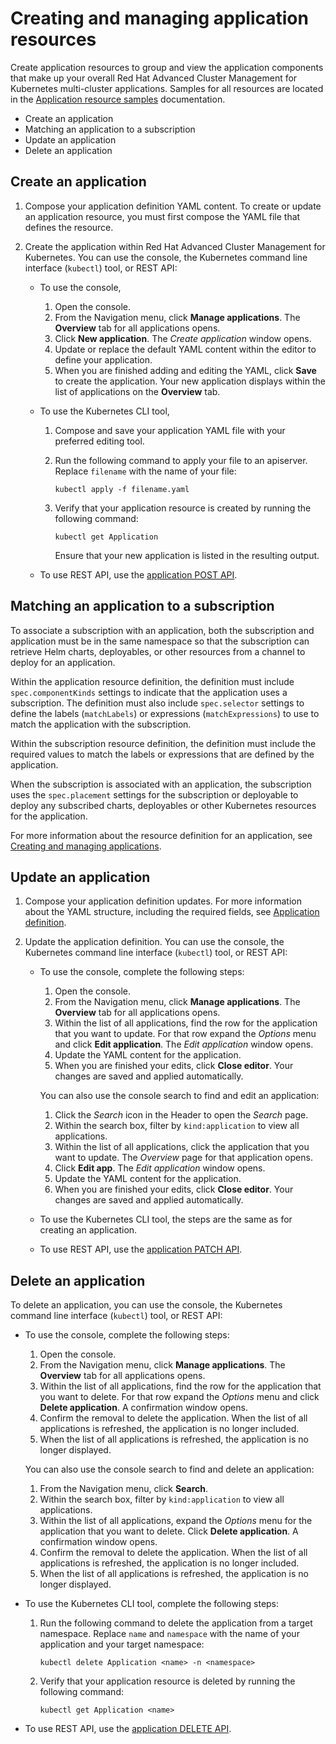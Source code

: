 # Creating and managing application resources

Create application resources to group and view the application components that make up your overall Red Hat Advanced Cluster Management for Kubernetes multi-cluster applications. Samples for all resources are located in the [Application resource samples](app_resource_samples.md) documentation.

  - Create an application
  - Matching an application to a subscription
  - Update an application
  - Delete an application

## Create an application

1. Compose your application definition YAML content. To create or update an application resource, you must first compose the YAML file that defines the resource.

2. Create the application within Red Hat Advanced Cluster Management for Kubernetes. You can use the console, the Kubernetes command line interface (`kubectl`) tool, or REST API:  

   * To use the console,
     1. Open the console.
     2. From the Navigation menu, click **Manage applications**. The **Overview** tab for all applications opens.
     3. Click **New application**. The _Create application_ window opens.
     4. Update or replace the default YAML content within the editor to define your application.
     5. When you are finished adding and editing the YAML, click **Save** to create the application. Your new application displays within the list of applications on the **Overview** tab.

   * To use the Kubernetes CLI tool,
     1. Compose and save your application YAML file with your preferred editing tool.
     2. Run the following command to apply your file to an apiserver. Replace `filename` with the name of your file:

        ```shell
        kubectl apply -f filename.yaml
        ```

     3. Verify that your application resource is created by running the following command:

        ```shell
        kubectl get Application
        ```

        Ensure that your new application is listed in the resulting output.

   * To use REST API, use the [application POST API](../apis/application.json).

## Matching an application to a subscription

To associate a subscription with an application, both the subscription and application must be in the same namespace so that the subscription can retrieve Helm charts, deployables, or other resources from a channel to deploy for an application.

Within the application resource definition, the definition must include `spec.componentKinds` settings to indicate that the application uses a subscription. The definition must also include `spec.selector` settings to define the labels (`matchLabels`) or expressions (`matchExpressions`) to use to match the application with the subscription.

Within the subscription resource definition, the definition must include the required values to match the labels or expressions that are defined by the application.

When the subscription is associated with an application, the subscription uses the `spec.placement` settings for the subscription or deployable to deploy any subscribed charts, deployables or other Kubernetes resources for the application.

For more information about the resource definition for an application, see [Creating and managing applications](managing_apps.md).

## Update an application

1. Compose your application definition updates. For more information about the YAML structure, including the required fields, see [Application definition](#application-yaml-structure).

2. Update the application definition. You can use the console, the Kubernetes command line interface (`kubectl`) tool, or REST API:

   * To use the console, complete the following steps:
     1. Open the console.
     2. From the Navigation menu, click **Manage applications**. The **Overview** tab for all applications opens.
     3. Within the list of all applications, find the row for the application that you want to update. For that row expand the _Options_ menu and click **Edit application**. The _Edit application_ window opens.
     4. Update the YAML content for the application.
     5. When you are finished your edits, click **Close editor**. Your changes are saved and applied automatically.

     You can also use the console search to find and edit an application:
     1. Click the _Search_ icon in the Header to open the _Search_ page.  
     2. Within the search box, filter by `kind:application` to view all applications.
     3. Within the list of all applications, click the application that you want to update. The _Overview_ page for that application opens.
     4. Click **Edit app**. The _Edit application_ window opens.
     5. Update the YAML content for the application.
     6. When you are finished your edits, click **Close editor**. Your changes are saved and applied automatically.

   * To use the Kubernetes CLI tool, the steps are the same as for creating an application.

   * To use REST API, use the [application PATCH API](../apis/application.json).

## Delete an application

To delete an application, you can use the console, the Kubernetes command line interface (`kubectl`) tool, or REST API:

* To use the console, complete the following steps:
  1. Open the console.
  2. From the Navigation menu, click **Manage applications**. The **Overview** tab for all applications opens.
  3. Within the list of all applications, find the row for the application that you want to delete. For that row expand the _Options_ menu and click **Delete application**. A confirmation window opens.
  4. Confirm the removal to delete the application. When the list of all applications is refreshed, the application is no longer included.
  5. When the list of all applications is refreshed, the application is no longer displayed.

  You can also use the console search to find and delete an application:
  1. From the Navigation menu, click **Search**.  
  2. Within the search box, filter by `kind:application` to view all applications.
  3. Within the list of all applications, expand the _Options_ menu for the application that you want to delete. Click **Delete application**. A confirmation window opens.
  5. Confirm the removal to delete the application. When the list of all applications is refreshed, the application is no longer included.
  6. When the list of all applications is refreshed, the application is no longer displayed.

* To use the Kubernetes CLI tool, complete the following steps:  

  1. Run the following command to delete the application from a target namespace. Replace `name` and `namespace` with the name of your application and your target namespace:

     ```
     kubectl delete Application <name> -n <namespace>     
     ```

  2. Verify that your application resource is deleted by running the following command:
     ```
     kubectl get Application <name>
     ```

* To use REST API, use the [application DELETE API](../apis/application.json).
